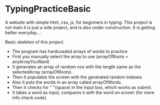# TypingPracticeBasic
A website with simple html, css, js, for beginners in typing.
This project is not main it is just a side project, and is also under construction. It is getting better everyday....

Basic skeleton of this project.
* The program has hardcoaded arrays of words to practice
* First you manually select the array to use (arrayOfRoots = anyArrayYouWant)
* It generates an array of random nos with the length same as the selectedArray (arrayOfRoots). 
* Then it populates the screen with the generated random indexes
* Also it puts the words in an array called arrayOfWords.
* Then it checks for " "(space) in the input box, which works as submit.
* It takes a word as input, compares it with the word on screen (for more info check code).

